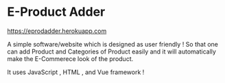 # E-Product Adder
https://eprodadder.herokuapp.com

A simple software/website which is designed as user friendly ! So that one can add Product and Categories of Product easily and it will automatically make  the E-Commerece look of the product.   

It uses JavaScript , HTML , and Vue framework !


